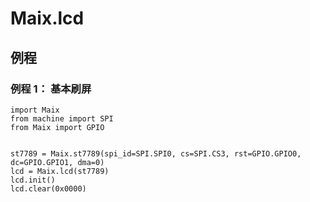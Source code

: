 Maix.lcd
====




## 例程

### 例程 1： 基本刷屏

```
import Maix
from machine import SPI
from Maix import GPIO


st7789 = Maix.st7789(spi_id=SPI.SPI0, cs=SPI.CS3, rst=GPIO.GPIO0, dc=GPIO.GPIO1, dma=0)
lcd = Maix.lcd(st7789)
lcd.init()
lcd.clear(0x0000)

```